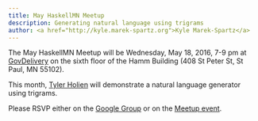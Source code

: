 ```yaml
---
title: May HaskellMN Meetup
description: Generating natural language using trigrams
author: <a href="http://kyle.marek-spartz.org">Kyle Marek-Spartz</a>
---
```


The May HaskellMN Meetup will be Wednesday, May 18, 2016, 7-9 pm at
[GovDelivery](https://www.govdelivery.com/) on the sixth floor of the Hamm
Building (408 St Peter St, St Paul, MN 55102).

This month, [Tyler Holien](https://twitter.com/tylerholien) will demonstrate a
natural language generator using trigrams.

Please RSVP either on the
[Google Group](https://groups.google.com/forum/#!forum/haskellmn)
or on the
[Meetup event](https://www.meetup.com/HaskellMN/events/231015016/).
